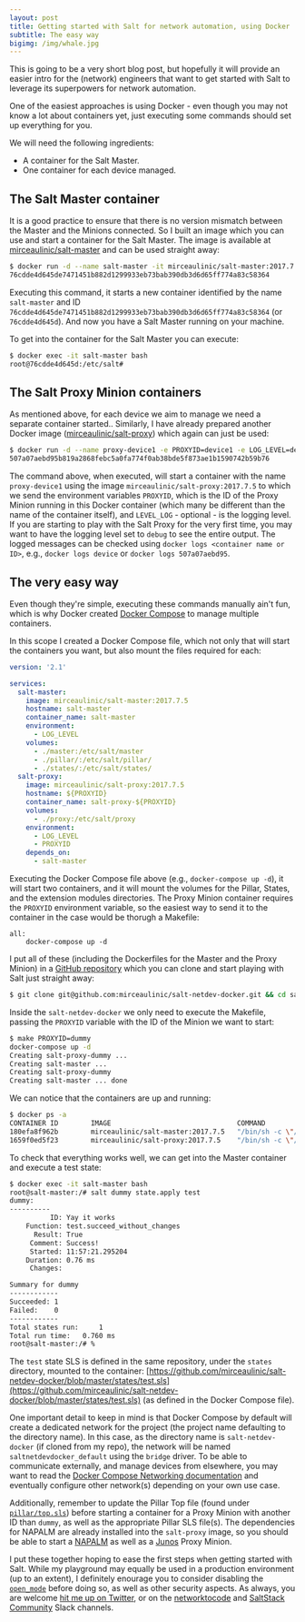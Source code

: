 ```yaml
---
layout: post
title: Getting started with Salt for network automation, using Docker
subtitle: The easy way
bigimg: /img/whale.jpg
---
```


This is going to be a very short blog post, but hopefully it will provide an
easier intro for the (network) engineers that want to get started with Salt
to leverage its superpowers for network automation.

One of the easiest approaches is using Docker - even though you may not know a
lot about containers yet, just executing some commands should set up everything
for you.

We will need the following ingredients:

- A container for the Salt Master.
- One container for each device managed.

The Salt Master container
-------------------------

It is a good practice to ensure that there is no version mismatch between the
Master and the Minions connected. So I built an image which you can use
and start a container for the Salt Master. The image is available at 
[mirceaulinic/salt-master](https://hub.docker.com/r/mirceaulinic/salt-master/)
and can be used straight away:

```bash
$ docker run -d --name salt-master -it mirceaulinic/salt-master:2017.7.5
76cdde4d645de7471451b882d1299933eb73bab390db3d6d65ff774a83c58364
```

Executing this command, it starts a new container identified by the name
``salt-master`` and ID ``76cdde4d645de7471451b882d1299933eb73bab390db3d6d65ff774a83c58364``
(or ``76cdde4d645d``). And now you have a Salt Master running on your machine.

To get into the container for the Salt Master you can execute:

```bash
$ docker exec -it salt-master bash
root@76cdde4d645d:/etc/salt#
```

The Salt Proxy Minion containers
--------------------------------

As mentioned above, for each device we aim to manage we need a separate
container started.. Similarly, I have already prepared
another Docker image ([mirceaulinic/salt-proxy](https://hub.docker.com/r/mirceaulinic/salt-proxy))
which again can just be used:

```bash
$ docker run -d --name proxy-device1 -e PROXYID=device1 -e LOG_LEVEL=debug -it mirceaulinic/salt-proxy:2017.7.5
507a07aebd95b819a2868febc5a0fa774f0ab38bde5f873ae1b1590742b59b76
```

The command above, when executed, will start a container with the name
``proxy-device1`` using the image ``mirceaulinic/salt-proxy:2017.7.5`` to which
we send the environment variables ``PROXYID``, which is the ID of the Proxy
Minion running in this Docker container (which many be different than the name
of the container itself), and ``LEVEL_LOG`` - optional - is the logging level.
If you are starting to play with the Salt Proxy for the very first time, you may
want to have the logging level set to ``debug`` to see the entire output. The
logged messages can be checked using ``docker logs <container name or ID>``,
e.g., ``docker logs device`` or ``docker logs 507a07aebd95``.

The very easy way
-----------------

Even though they're simple, executing these commands manually ain't fun, which
is why Docker created [Docker Compose](https://docs.docker.com/compose/) to
manage multiple containers.

In this scope I created a Docker Compose file, which not only that will start
the containers you want, but also mount the files required for each:

```yaml
version: '2.1'

services:
  salt-master:
    image: mirceaulinic/salt-master:2017.7.5
    hostname: salt-master
    container_name: salt-master
    environment:
      - LOG_LEVEL
    volumes:
      - ./master:/etc/salt/master
      - ./pillar/:/etc/salt/pillar/
      - ./states/:/etc/salt/states/
  salt-proxy:
    image: mirceaulinic/salt-proxy:2017.7.5
    hostname: ${PROXYID}
    container_name: salt-proxy-${PROXYID}
    volumes:
      - ./proxy:/etc/salt/proxy
    environment:
      - LOG_LEVEL
      - PROXYID
    depends_on:
      - salt-master
```

Executing the Docker Compose file above (e.g., ``docker-compose up -d``), it
will start two containers, and it will mount the volumes for the Pillar, States,
and the extension modules directories. The Proxy Minion container requires the
``PROXYID`` environment variable, so the easiest way to send it to the container
in the case would be thorugh a Makefile:

```make
all:
    docker-compose up -d
```

I put all of these (including the Dockerfiles for the Master and the Proxy
Minion) in a [GitHub repository](https://github.com/mirceaulinic/salt-netdev-docker)
which you can clone and start playing with Salt just straight away:

```bash
$ git clone git@github.com:mirceaulinic/salt-netdev-docker.git && cd salt-netdev-docker
```

Inside the ``salt-netdev-docker`` we only need to execute the Makefile, passing
the ``PROXYID`` variable with the ID of the Minion we want to start:

```bash
$ make PROXYID=dummy
docker-compose up -d
Creating salt-proxy-dummy ...
Creating salt-master ...
Creating salt-proxy-dummy
Creating salt-master ... done
```

We can notice that the containers are up and running:

```bash
$ docker ps -a
CONTAINER ID        IMAGE                               COMMAND                   CREATED             STATUS              PORTS               NAMES
180efa8f962b        mirceaulinic/salt-master:2017.7.5   "/bin/sh -c \"/usr/..."   35 minutes ago      Up 35 minutes       4505-4506/tcp       salt-master
1659f0ed5f23        mirceaulinic/salt-proxy:2017.7.5    "/bin/sh -c \"/usr/..."   35 minutes ago      Up 35 minutes                           salt-proxy-dummy
```

To check that everything works well, we can get into the Master container and
execute a test state:

```bash
$ docker exec -it salt-master bash
root@salt-master:/# salt dummy state.apply test
dummy:
----------
          ID: Yay it works
    Function: test.succeed_without_changes
      Result: True
     Comment: Success!
     Started: 11:57:21.295204
    Duration: 0.76 ms
     Changes:

Summary for dummy
------------
Succeeded: 1
Failed:    0
------------
Total states run:     1
Total run time:   0.760 ms
root@salt-master:/# %
```

The ``test`` state SLS is defined in the same repository, under the ``states``
directory, mounted to the container:
[https://github.com/mirceaulinic/salt-netdev-docker/blob/master/states/test.sls](https://github.com/mirceaulinic/salt-netdev-docker/blob/master/states/test.sls)
(as defined in the Docker Compose file).

One important detail to keep in mind is that Docker Compose by default will
create a dedicated network for the project (the project name defaulting to the
directory name). In this case, as the directory name is ``salt-netdev-docker``
(if cloned from my repo), the network will be named ``saltnetdevdocker_default``
using the ``bridge`` driver. To be able to communicate externally, and manage
devices from elsewhere, you may want to read the
[Docker Compose Networking documentation](https://docs.docker.com/compose/networking/)
and eventually configure other network(s) depending on your own use case.

Additionally, remember to update the Pillar Top file (found under
[``pillar/top.sls``](https://github.com/mirceaulinic/salt-netdev-docker/blob/master/pillar/top.sls))
before starting a container for a Proxy Minion with another ID than ``dummy``,
as well as the appropriate Pillar SLS file(s). The dependencies for NAPALM are
already installed into the ``salt-proxy`` image, so you should be able to start
a [NAPALM](https://docs.saltstack.com/en/latest/ref/proxy/all/salt.proxy.napalm.html)
as well as a [Junos](https://docs.saltstack.com/en/latest/ref/proxy/all/salt.proxy.junos.html)
Proxy Minion.

I put these together hoping to ease the first steps when getting started with
Salt. While my playground may equally be used in a production environment (up to
an extent), I definitely enourage you to consider disabling the 
[``open_mode``](https://docs.saltstack.com/en/latest/ref/configuration/master.html#open-mode)
before doing so, as well as other security aspects. As always, you are welcome
[hit me up on Twitter](https://twitter.com/mirceaulinic), or on the
[networktocode](https://networktocode.slack.com) and
[SaltStack Community](https://saltstackcommunity.slack.com) Slack channels.

